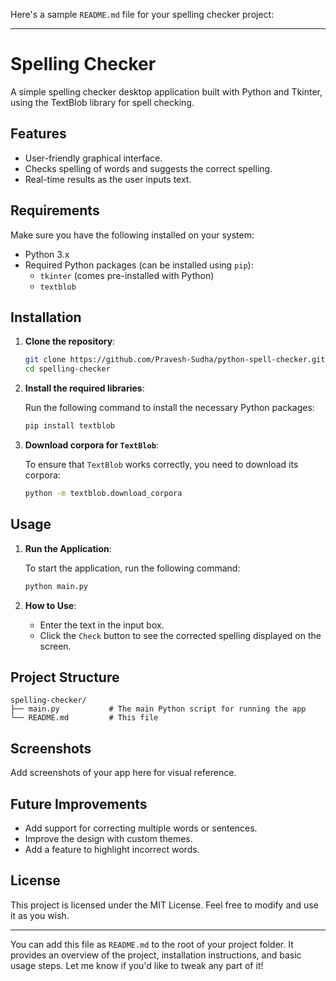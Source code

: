 Here's a sample `README.md` file for your spelling checker project:

---

# Spelling Checker

A simple spelling checker desktop application built with Python and Tkinter, using the TextBlob library for spell checking.

## Features

- User-friendly graphical interface.
- Checks spelling of words and suggests the correct spelling.
- Real-time results as the user inputs text.

## Requirements

Make sure you have the following installed on your system:

- Python 3.x
- Required Python packages (can be installed using `pip`):
  - `tkinter` (comes pre-installed with Python)
  - `textblob`

## Installation

1. **Clone the repository**:

   ```bash
   git clone https://github.com/Pravesh-Sudha/python-spell-checker.git
   cd spelling-checker
   ```

2. **Install the required libraries**:

   Run the following command to install the necessary Python packages:

   ```bash
   pip install textblob
   ```

3. **Download corpora for `TextBlob`**:

   To ensure that `TextBlob` works correctly, you need to download its corpora:

   ```bash
   python -m textblob.download_corpora
   ```

## Usage

1. **Run the Application**:

   To start the application, run the following command:

   ```bash
   python main.py
   ```

2. **How to Use**:
   - Enter the text in the input box.
   - Click the `Check` button to see the corrected spelling displayed on the screen.

## Project Structure

```
spelling-checker/
├── main.py           # The main Python script for running the app
└── README.md         # This file
```

## Screenshots

Add screenshots of your app here for visual reference.

## Future Improvements

- Add support for correcting multiple words or sentences.
- Improve the design with custom themes.
- Add a feature to highlight incorrect words.

## License

This project is licensed under the MIT License. Feel free to modify and use it as you wish.

---

You can add this file as `README.md` to the root of your project folder. It provides an overview of the project, installation instructions, and basic usage steps. Let me know if you'd like to tweak any part of it!
